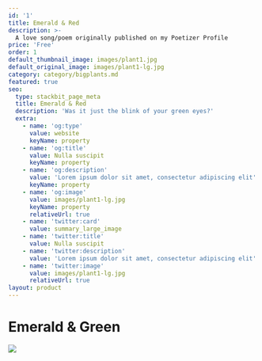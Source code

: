 ```yaml
---
id: '1'
title: Emerald & Red
description: >-
  A love song/poem originally published on my Poetizer Profile
price: 'Free'
order: 1
default_thumbnail_image: images/plant1.jpg
default_original_image: images/plant1-lg.jpg
category: category/bigplants.md
featured: true
seo:
  type: stackbit_page_meta
  title: Emerald & Red
  description: 'Was it just the blink of your green eyes?'
  extra:
    - name: 'og:type'
      value: website
      keyName: property
    - name: 'og:title'
      value: Nulla suscipit
      keyName: property
    - name: 'og:description'
      value: 'Lorem ipsum dolor sit amet, consectetur adipiscing elit'
      keyName: property
    - name: 'og:image'
      value: images/plant1-lg.jpg
      keyName: property
      relativeUrl: true
    - name: 'twitter:card'
      value: summary_large_image
    - name: 'twitter:title'
      value: Nulla suscipit
    - name: 'twitter:description'
      value: 'Lorem ipsum dolor sit amet, consectetur adipiscing elit'
    - name: 'twitter:image'
      value: images/plant1-lg.jpg
      relativeUrl: true
layout: product
---
```


# Emerald & Green
[![](https://img.shields.io/badge/View%20on-Poetizer-9cf?style=for-the-badge&logo=twitter)](https://poetizer.com/poem/2522551)